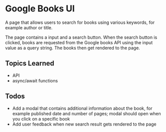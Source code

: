 # Google Books UI

A page that allows users to search for books using various keywords, for example author or title.

The page contains a input and a search button. When the search button is clicked, books are requested from the Google books API using the input value as a query string. The books then get rendered to the page.

## Topics Learned
- API
- async/await functions

## Todos
- Add a modal that contains additional information about the book, for example published date and number of pages; modal should open when you click on a specific book
- Add user feedback when new search result gets rendered to the page
